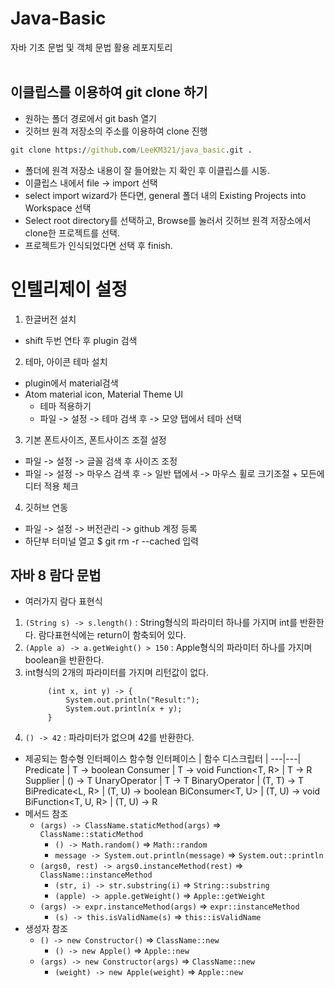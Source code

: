# Java-Basic

자바 기초 문법 및 객체 문법 활용 레포지토리
<br>
<br>

## 이클립스를 이용하여 git clone 하기

- 원하는 폴더 경로에서 git bash 열기
- 깃허브 원격 저장소의 주소를 이용하여 clone 진행

```cmd
git clone https://github.com/LeeKM321/java_basic.git .
```

- 폴더에 원격 저장소 내용이 잘 들어왔는 지 확인 후
  이클립스를 시동.
- 이클립스 내에서 file -> import 선택
- select import wizard가 뜬다면, general 폴더 내의 Existing Projects into Workspace 선택
- Select root directory를 선택하고, Browse를 눌러서
  깃허브 원격 저장소에서 clone한 프로젝트를 선택.
- 프로젝트가 인식되었다면 선택 후 finish.

# 인텔리제이 설정

1. 한글버전 설치

- shift 두번 연타 후 plugin 검색

2. 테마, 아이콘 테마 설치

- plugin에서 material검색
- Atom material icon, Material Theme UI
  - 테마 적용하기
  - 파일 -> 설정 -> 테마 검색 후 -> 모양 탭에서 테마 선택

3. 기본 폰트사이즈, 폰트사이즈 조절 설정

- 파일 -> 설정 -> 글꼴 검색 후 사이즈 조정
- 파일 -> 설정 -> 마우스 검색 후 -> 일반 탭에서 -> 마우스 휠로 크기조절 + 모든에디터 적용 체크

4. 깃허브 연동

- 파일 -> 설정 -> 버전관리 -> github 계정 등록
- 하단부 터미널 열고 $ git rm -r --cached 입력

## 자바 8 람다 문법

- 여러가지 람다 표현식

1. `(String s) -> s.length()` : String형식의 파라미터 하나를 가지며 int를 반환한다. 람다표현식에는 return이 함축되어 있다.
1. `(Apple a) -> a.getWeight() > 150` : Apple형식의 파라미터 하나를 가지며 boolean을 반환한다.
1. int형식의 2개의 파라미터를 가지며 리턴값이 없다.
   ```
        (int x, int y) -> {
            System.out.println("Result:");
            System.out.println(x + y);
        }
   ```
1. `() -> 42` : 파라미터가 없으며 42를 반환한다.

- 제공되는 함수형 인터페이스
  함수형 인터페이스 | 함수 디스크립터 |
  ---|---|
  Predicate<T> | T -> boolean
  Consumer<T> | T -> void
  Function<T, R> | T -> R
  Supplier<T> | () -> T
  UnaryOperator<T> | T -> T
  BinaryOperator<T> | (T, T) -> T
  BiPredicate<L, R> | (T, U) -> boolean
  BiConsumer<T, U> | (T, U) -> void
  BiFunction<T, U, R> | (T, U) -> R
- 메서드 참조
  - `(args) -> ClassName.staticMethod(args)` => `ClassName::staticMethod`
    - `() -> Math.random()` => `Math::random`
    - `message -> System.out.println(message)` => `System.out::println`
  - `(args0, rest) -> args0.instanceMethod(rest)` => `ClassName::instanceMethod`
    - `(str, i) -> str.substring(i)` => `String::substring`
    - `(apple) -> apple.getWeight()` => `Apple::getWeight`
  - `(args) -> expr.instanceMethod(args)` => `expr::instanceMethod`
    - `(s) -> this.isValidName(s)` => `this::isValidName`
- 생성자 참조
  - `() -> new Constructor()` => `ClassName::new`
    - `() -> new Apple()` => `Apple::new`
  - `(args) -> new Constructor(args)` => `ClassName::new`
    - `(weight) -> new Apple(weight)` => `Apple::new`
